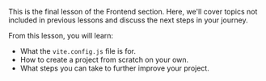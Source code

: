 This is the final lesson of the Frontend section.
Here, we'll cover topics not included in previous lessons and discuss the next steps in your journey.

From this lesson, you will learn:
- What the `vite.config.js` file is for.
- How to create a project from scratch on your own.
- What steps you can take to further improve your project.
